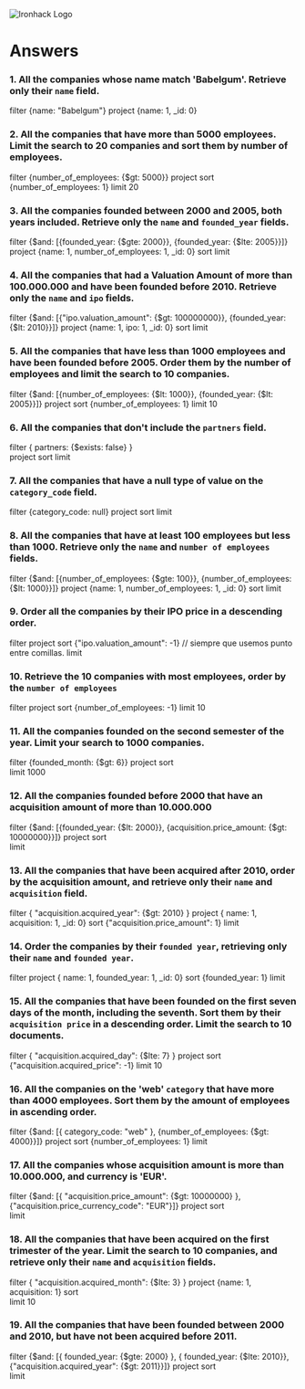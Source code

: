 ![Ironhack Logo](https://i.imgur.com/1QgrNNw.png)

# Answers

### 1. All the companies whose name match 'Babelgum'. Retrieve only their `name` field.

filter {name: "Babelgum"}
project {name: 1, _id: 0}

### 2. All the companies that have more than 5000 employees. Limit the search to 20 companies and sort them by **number of employees**.

filter {number_of_employees: {$gt: 5000}}
project
sort {number_of_employees: 1}
limit 20

### 3. All the companies founded between 2000 and 2005, both years included. Retrieve only the `name` and `founded_year` fields.

filter {$and: [{founded_year: {$gte: 2000}}, {founded_year: {$lte: 2005}}]}
project {name: 1, number_of_employees: 1, _id: 0}
sort 
limit

### 4. All the companies that had a Valuation Amount of more than 100.000.000 and have been founded before 2010. Retrieve only the `name` and `ipo` fields.

filter {$and: [{"ipo.valuation_amount": {$gt: 100000000}}, {founded_year: {$lt: 2010}}]} 
project {name: 1, ipo: 1, _id: 0}
sort 
limit

### 5. All the companies that have less than 1000 employees and have been founded before 2005. Order them by the number of employees and limit the search to 10 companies.

filter {$and: [{number_of_employees: {$lt: 1000}}, {founded_year: {$lt: 2005}}]}
project 
sort {number_of_employees: 1}
limit 10

### 6. All the companies that don't include the `partners` field.

filter { partners: {$exists: false} }  
project 
sort 
limit 

### 7. All the companies that have a null type of value on the `category_code` field.

filter {category_code: null}
project 
sort 
limit 

### 8. All the companies that have at least 100 employees but less than 1000. Retrieve only the `name` and `number of employees` fields.

filter  {$and: [{number_of_employees: {$gte: 100}}, {number_of_employees: {$lt: 1000}}]}
project {name: 1, number_of_employees: 1, _id: 0}
sort 
limit 

### 9. Order all the companies by their IPO price in a descending order.

filter 
project 
sort  {"ipo.valuation_amount": -1}  // siempre que usemos punto entre comillas.
limit 

### 10. Retrieve the 10 companies with most employees, order by the `number of employees`

filter 
project 
sort   {number_of_employees: -1} 
limit  10


### 11. All the companies founded on the second semester of the year. Limit your search to 1000 companies.

filter {founded_month: {$gt: 6}}
project 
sort  
limit  1000

### 12. All the companies founded before 2000 that have an acquisition amount of more than 10.000.000

filter  {$and: [{founded_year: {$lt: 2000}}, {acquisition.price_amount: {$gt: 10000000}}]}
project 
sort  
limit 

### 13. All the companies that have been acquired after 2010, order by the acquisition amount, and retrieve only their `name` and `acquisition` field.

filter { "acquisition.acquired_year": {$gt: 2010} }
project { name: 1, acquisition: 1, _id: 0}
sort  {"acquisition.price_amount": 1}
limit  

### 14. Order the companies by their `founded year`, retrieving only their `name` and `founded year`.

filter 
project { name: 1, founded_year: 1, _id: 0}
sort   {founded_year: 1}
limit 

### 15. All the companies that have been founded on the first seven days of the month, including the seventh. Sort them by their `acquisition price` in a descending order. Limit the search to 10 documents.

filter { "acquisition.acquired_day": {$lte: 7} }
project 
sort  {"acquisition.acquired_price": -1}
limit 10

### 16. All the companies on the 'web' `category` that have more than 4000 employees. Sort them by the amount of employees in ascending order.

filter  {$and: [{ category_code: "web" }, {number_of_employees: {$gt: 4000}}]}
project 
sort  {number_of_employees: 1}
limit 

### 17. All the companies whose acquisition amount is more than 10.000.000, and currency is 'EUR'.

filter {$and: [{ "acquisition.price_amount": {$gt: 10000000} }, {"acquisition.price_currency_code": "EUR"}]}
project 
sort  
limit 

### 18. All the companies that have been acquired on the first trimester of the year. Limit the search to 10 companies, and retrieve only their `name` and `acquisition` fields.

filter { "acquisition.acquired_month": {$lte: 3} }
project {name: 1, acquisition: 1}
sort   
limit  10

### 19. All the companies that have been founded between 2000 and 2010, but have not been acquired before 2011.

filter {$and: [{ founded_year: {$gte: 2000} }, { founded_year: {$lte: 2010}}, {"acquisition.acquired_year": {$gt: 2011}}]}
project 
sort  
limit 
